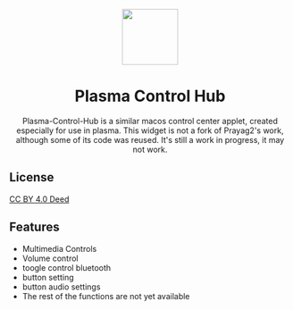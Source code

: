 
<p align="center">
  <img src="https://raw.githubusercontent.com/zayronxio/Plasma-Control-Hub/main/img/logo.jpg" width=100/>
  <h1 align="center">Plasma Control Hub</h1>
  <p align="center">Plasma-Control-Hub is a similar macos control center applet, created especially for use in plasma. This widget is not a fork of Prayag2's work, although some of its code was reused.
It's still a work in progress, it may not work.</center>
</p>



## License

[ CC BY 4.0 Deed ](https://creativecommons.org/licenses/by/4.0/deed.es)


## Features

- Multimedia Controls
- Volume control
- toogle control bluetooth
- button setting
- button audio settings
- The rest of the functions are not yet available
